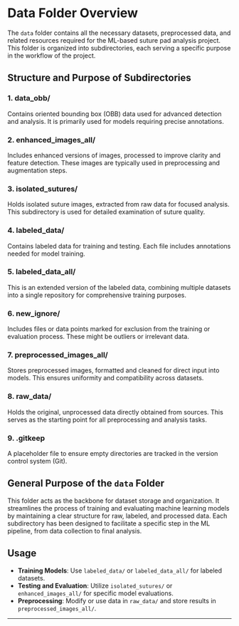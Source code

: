 # Data Folder Overview

The `data` folder contains all the necessary datasets, preprocessed data, and related resources required for the ML-based suture pad analysis project. This folder is organized into subdirectories, each serving a specific purpose in the workflow of the project.

## Structure and Purpose of Subdirectories

### 1. **data_obb/**
Contains oriented bounding box (OBB) data used for advanced detection and analysis. It is primarily used for models requiring precise annotations.

### 2. **enhanced_images_all/**
Includes enhanced versions of images, processed to improve clarity and feature detection. These images are typically used in preprocessing and augmentation steps.

### 3. **isolated_sutures/**
Holds isolated suture images, extracted from raw data for focused analysis. This subdirectory is used for detailed examination of suture quality.

### 4. **labeled_data/**
Contains labeled data for training and testing. Each file includes annotations needed for model training.

### 5. **labeled_data_all/**
This is an extended version of the labeled data, combining multiple datasets into a single repository for comprehensive training purposes.

### 6. **new_ignore/**
Includes files or data points marked for exclusion from the training or evaluation process. These might be outliers or irrelevant data.

### 7. **preprocessed_images_all/**
Stores preprocessed images, formatted and cleaned for direct input into models. This ensures uniformity and compatibility across datasets.

### 8. **raw_data/**
Holds the original, unprocessed data directly obtained from sources. This serves as the starting point for all preprocessing and analysis tasks.

### 9. **.gitkeep**
A placeholder file to ensure empty directories are tracked in the version control system (Git).

## General Purpose of the `data` Folder
This folder acts as the backbone for dataset storage and organization. It streamlines the process of training and evaluating machine learning models by maintaining a clear structure for raw, labeled, and processed data. Each subdirectory has been designed to facilitate a specific step in the ML pipeline, from data collection to final analysis.

## Usage
- **Training Models**: Use `labeled_data/` or `labeled_data_all/` for labeled datasets.
- **Testing and Evaluation**: Utilize `isolated_sutures/` or `enhanced_images_all/` for specific model evaluations.
- **Preprocessing**: Modify or use data in `raw_data/` and store results in `preprocessed_images_all/`.

---
